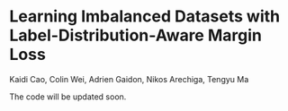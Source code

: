 # Learning Imbalanced Datasets with Label-Distribution-Aware Margin Loss 
Kaidi Cao, Colin Wei, Adrien Gaidon, Nikos Arechiga, Tengyu Ma

The code will be updated soon.

